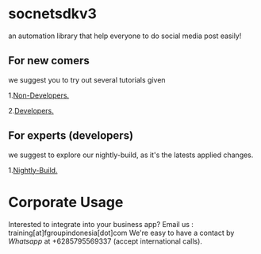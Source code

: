 # socnetsdkv3
an automation library that help everyone to do social media post easily!

## For new comers
we suggest you to try out several tutorials given

1.[Non-Developers.](tutorials/non-developers)

2.[Developers.](tutorials/developers)

## For experts (developers)
we suggest to explore our nightly-build, as it's the latests applied changes.

1.[Nightly-Build.](https://github.com/fgroupindonesia/socnetsdkv3/tree/nightly-build)

# Corporate Usage
Interested to integrate into your business app? Email us : training[at]fgroupindonesia[dot]com
We're easy to have a contact by *Whatsapp* at +6285795569337 (accept international calls).
